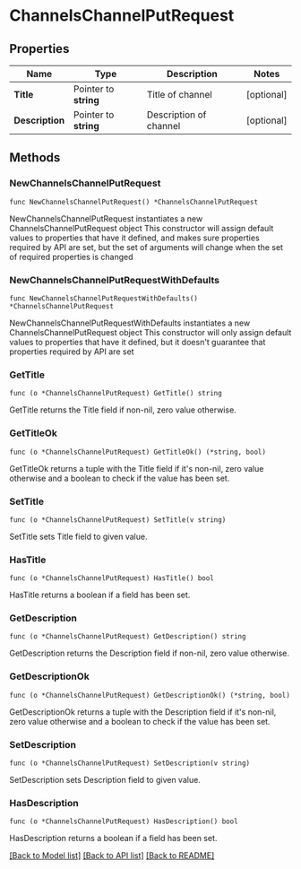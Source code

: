 # ChannelsChannelPutRequest

## Properties

Name | Type | Description | Notes
------------ | ------------- | ------------- | -------------
**Title** | Pointer to **string** | Title of channel | [optional] 
**Description** | Pointer to **string** | Description of channel | [optional] 

## Methods

### NewChannelsChannelPutRequest

`func NewChannelsChannelPutRequest() *ChannelsChannelPutRequest`

NewChannelsChannelPutRequest instantiates a new ChannelsChannelPutRequest object
This constructor will assign default values to properties that have it defined,
and makes sure properties required by API are set, but the set of arguments
will change when the set of required properties is changed

### NewChannelsChannelPutRequestWithDefaults

`func NewChannelsChannelPutRequestWithDefaults() *ChannelsChannelPutRequest`

NewChannelsChannelPutRequestWithDefaults instantiates a new ChannelsChannelPutRequest object
This constructor will only assign default values to properties that have it defined,
but it doesn't guarantee that properties required by API are set

### GetTitle

`func (o *ChannelsChannelPutRequest) GetTitle() string`

GetTitle returns the Title field if non-nil, zero value otherwise.

### GetTitleOk

`func (o *ChannelsChannelPutRequest) GetTitleOk() (*string, bool)`

GetTitleOk returns a tuple with the Title field if it's non-nil, zero value otherwise
and a boolean to check if the value has been set.

### SetTitle

`func (o *ChannelsChannelPutRequest) SetTitle(v string)`

SetTitle sets Title field to given value.

### HasTitle

`func (o *ChannelsChannelPutRequest) HasTitle() bool`

HasTitle returns a boolean if a field has been set.

### GetDescription

`func (o *ChannelsChannelPutRequest) GetDescription() string`

GetDescription returns the Description field if non-nil, zero value otherwise.

### GetDescriptionOk

`func (o *ChannelsChannelPutRequest) GetDescriptionOk() (*string, bool)`

GetDescriptionOk returns a tuple with the Description field if it's non-nil, zero value otherwise
and a boolean to check if the value has been set.

### SetDescription

`func (o *ChannelsChannelPutRequest) SetDescription(v string)`

SetDescription sets Description field to given value.

### HasDescription

`func (o *ChannelsChannelPutRequest) HasDescription() bool`

HasDescription returns a boolean if a field has been set.


[[Back to Model list]](../README.md#documentation-for-models) [[Back to API list]](../README.md#documentation-for-api-endpoints) [[Back to README]](../README.md)


